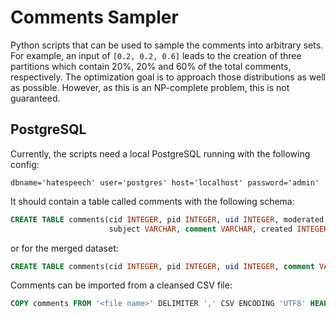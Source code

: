 # Comments Sampler
Python scripts that can be used to sample the comments into arbitrary sets. For example, an input
of ```[0.2, 0.2, 0.6]``` leads to the creation of three partitions which contain 20%, 20% and 60% 
of the total comments, respectively. The optimization goal is to approach those distributions as
well as possible. However, as this is an NP-complete problem, this is not guaranteed.

## PostgreSQL
Currently, the scripts need a local PostgreSQL running with the following config:

```
dbname='hatespeech' user='postgres' host='localhost' password='admin'
```

It should contain a table called comments with the following schema:

```sql
CREATE TABLE comments(cid INTEGER, pid INTEGER, uid INTEGER, moderated INTEGER,
                      subject VARCHAR, comment VARCHAR, created INTEGER, url VARCHAR);
```

or for the merged dataset:
```sql
CREATE TABLE comments(cid INTEGER, pid INTEGER, uid INTEGER, comment VARCHAR, created INTEGER, url VARCHAR, fid REAL, timestamp REAL, hate BOOLEAN);
```

Comments can be imported from a cleansed CSV file:

```sql
COPY comments FROM '<file name>' DELIMITER ',' CSV ENCODING 'UTF8' HEADER;
```
